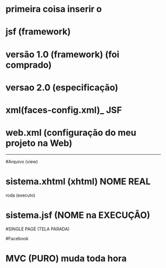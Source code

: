 # primeira coisa inserir o 
# jsf (framework)
# versão 1.0 (framework) (foi comprado)
# versao 2.0 (especificação)

# xml(faces-config.xml)_ JSF

# web.xml (configuração do meu projeto na Web)

----
#Arquivo (view)
# sistema.xhtml (xhtml) NOME REAL
   
   roda (executo)
   
# sistema.jsf (NOME na EXECUÇÃO)

#SINGLE PAGE (TELA PARADA)

#Facebook

# MVC (PURO) muda toda hora





